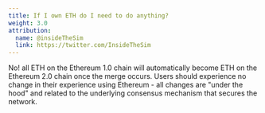 ```yaml
---
title: If I own ETH do I need to do anything?
weight: 3.0
attribution:
  name: @insideTheSim
  link: https://twitter.com/InsideTheSim
---
```


No! all ETH on the Ethereum 1.0 chain will automatically become ETH on the
Ethereum 2.0 chain once the merge occurs. Users should experience no change
in their experience using Ethereum - all changes are "under the hood" and
related to the underlying consensus mechanism that secures the network.